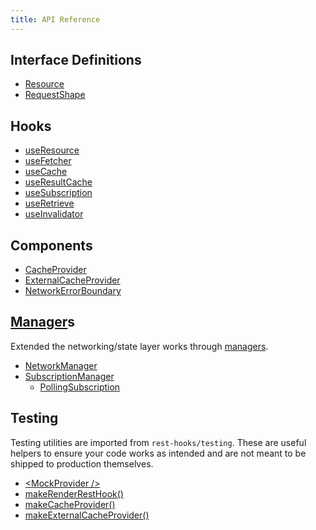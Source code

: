```yaml
---
title: API Reference
---
```


## Interface Definitions
- [Resource](Resource.md)
- [RequestShape](RequestShape.md)

## Hooks
- [useResource](useResource.md)
- [useFetcher](useFetcher.md)
- [useCache](useCache.md)
- [useResultCache](useResultCache.md)
- [useSubscription](useSubscription.md)
- [useRetrieve](useRetrieve.md)
- [useInvalidator](useInvalidator.md)

## Components
- [CacheProvider](CacheProvider.md)
- [ExternalCacheProvider](ExternalCacheProvider.md)
- [NetworkErrorBoundary](NetworkErrorBoundary.md)

## [Manager](Manager.md)s

Extended the networking/state layer works through [managers](Manager.md).

- [NetworkManager](NetworkManager.md)
- [SubscriptionManager](SubscriptionManager.md)
  - [PollingSubscription](PollingSubscription.md)

## Testing

Testing utilities are imported from `rest-hooks/testing`. These are useful
helpers to ensure your code works as intended and are not meant to be shipped
to production themselves.

- [\<MockProvider />](MockProvider)
- [makeRenderRestHook()](makeRenderRestHook)
- [makeCacheProvider()](makeCacheProvider)
- [makeExternalCacheProvider()](makeExternalCacheProvider)

